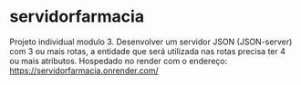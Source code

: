 # servidorfarmacia
Projeto individual modulo 3.
Desenvolver um servidor JSON (JSON-server) com 3 ou mais rotas,
a entidade que será utilizada nas rotas precisa ter 4 ou mais atributos.
Hospedado no render com o endereço:
https://servidorfarmacia.onrender.com/

